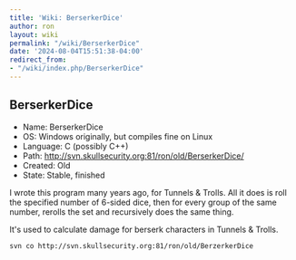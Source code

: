 ```yaml
---
title: 'Wiki: BerserkerDice'
author: ron
layout: wiki
permalink: "/wiki/BerserkerDice"
date: '2024-08-04T15:51:38-04:00'
redirect_from:
- "/wiki/index.php/BerserkerDice"
---
```


## BerserkerDice

-   Name: BerserkerDice
-   OS: Windows originally, but compiles fine on Linux
-   Language: C (possibly C++)
-   Path: <http://svn.skullsecurity.org:81/ron/old/BerserkerDice/>
-   Created: Old
-   State: Stable, finished

I wrote this program many years ago, for Tunnels & Trolls. All it does is roll the specified number of 6-sided dice, then for every group of the same number, rerolls the set and recursively does the same thing.

It\'s used to calculate damage for berserk characters in Tunnels & Trolls.

    svn co http://svn.skullsecurity.org:81/ron/old/BerzerkerDice
